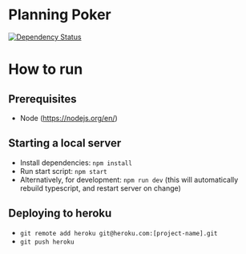 # Planning Poker

[![Dependency Status](https://david-dm.org/mikaelec/planning-poker.svg)](https://david-dm.org/mikaelec/planning-poker)

# How to run

## Prerequisites

* Node (https://nodejs.org/en/)

## Starting a local server

* Install dependencies: `npm install`
* Run start script: `npm start`
 * Alternatively, for development: `npm run dev` (this will automatically rebuild typescript, and restart server on change)

## Deploying to heroku

* `git remote add heroku git@heroku.com:[project-name].git`
* `git push heroku`
